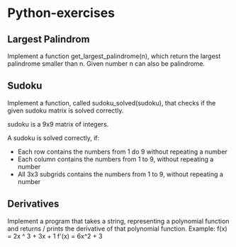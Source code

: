 # Python-exercises

## Largest Palindrom

Implement a function get_largest_palindrome(n), which return the largest palindrome smaller than n. Given number n can also be palindrome.

## Sudoku

Implement a function, called sudoku_solved(sudoku), that checks if the given sudoku matrix is solved correctly.

sudoku is a 9x9 matrix of integers.

A sudoku is solved correctly, if:

* Each row contains the numbers from 1 do 9 without repeating a number
* Each column contains the numbers from 1 to 9, without repeating a number
* All 3x3 subgrids contains the numbers from 1 to 9, without repeating a number

## Derivatives

Implement a program that takes a string, representing a polynomial function and returns / prints the derivative of that polynomial function.
Example: 
  f(x) = 2x ^ 3 + 3x + 1
  f'(x) = 6x^2 + 3

